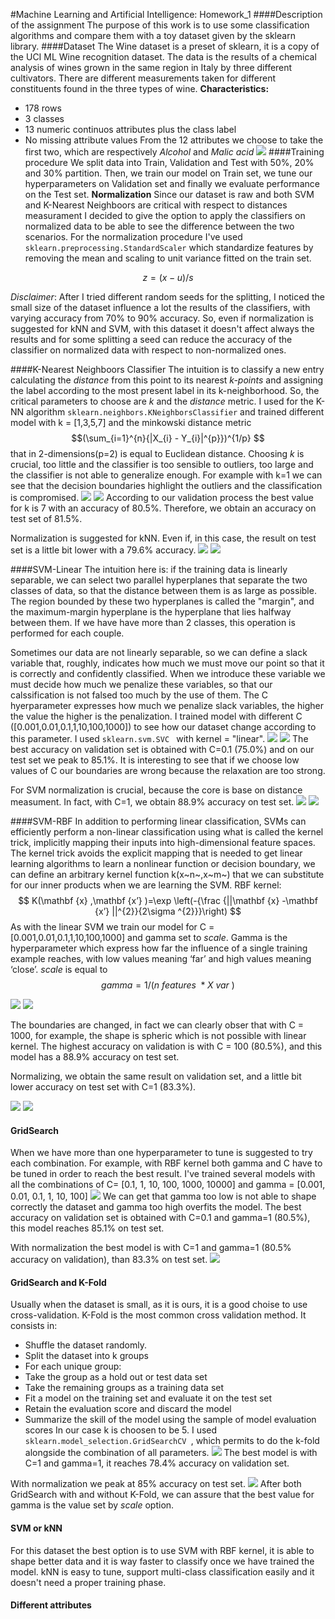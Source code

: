 #Machine Learning and Artificial Intelligence: Homework_1
####Description of the assignment
The purpose of this work is to use some classification algorithms and compare them with a toy dataset given by the sklearn library. 
####Dataset
The Wine dataset is a preset of sklearn, it is a copy  of the UCI ML Wine recognition dataset.
The data is the results of a chemical analysis of wines grown in the same region in Italy by three different cultivators. There are different measurements taken for different constituents found in the three types of wine.
**Characteristics:**
-  178 rows
-  3 classes
- 13 numeric continuos attributes plus the class label
-  No missing attribute values
From the 12 attributes we choose to take the first two, which are respectively *Alcohol* and *Malic acid* 
![ ](DataSet.png )
####Training procedure
We split data into Train, Validation and Test with  50%, 20% and 30% partition. 
Then, we train our model on Train set, we tune our hyperparameters on Validation set and finally we evaluate performance on the Test set. 
**Normalization**
Since our dataset is raw and both SVM and K-Nearest Neighboors are critical with respect to distances measurament I decided to give the option to apply the classifiers on normalized data to be able to see the difference between the two scenarios.
For the normalization procedure I've used  `sklearn.preprocessing.StandardScaler` which standardize features by removing the mean and scaling to unit variance fitted on the train set.

$$ z =  (x-u)/s $$

*Disclaimer*: After I tried different random seeds for the splitting, I noticed the small size of the dataset influence a lot the results of the classifiers, with varying accuracy from 70% to 90% accuracy.
So, even if normalization is suggested for kNN and SVM, with this dataset it doesn't affect always the results and for some splitting a seed can reduce the accuracy of the classifier on normalized data with respect to non-normalized ones.   

####K-Nearest Neighboors Classifier
The intuition is to classify a new entry calculating the *distance* from this point to its nearest   *k-points* and assigning the label according to the most present label in its k-neighborhood.
So, the critical parameters to choose are *k* and the *distance* metric.
I used for the K-NN algorithm `sklearn.neighbors.KNeighborsClassifier` and trained different model with k = [1,3,5,7] and the minkowski distance metric $$(\sum_{i=1}^{n}{|X_{i} - Y_{i}|^{p}})^{1/p} $$ that in 2-dimensions(p=2) is equal to Euclidean distance.
Choosing *k* is crucial, too little and the classifier is too sensible to outliers, too large and the classifier is not able to generalize enough.
For example with k=1 we can see that the decision boundaries highlight the outliers and the classification is compromised.
![ ](knn.png )
![ ](knn_acc.png )
According to our validation process the best value for k is 7 with an accuracy of 80.5%. 
Therefore, we obtain an accuracy on test set of 81.5%.

Normalization is suggested for kNN. Even if, in this case, the result on test set is a little bit lower with a 79.6% accuracy.
![ ](knn_norm.png )
![ ](knn_norm_acc.png )

####SVM-Linear
The intuition here is: if the training data is linearly separable, we can select two parallel hyperplanes that separate the two classes of data, so that the distance between them is as large as possible. The region bounded by these two hyperplanes is called the "margin", and the maximum-margin hyperplane is the hyperplane that lies halfway between them. If we have have more than 2 classes, this operation is performed for each couple. 

Sometimes our data are not linearly separable, so we can define a slack variable that, roughly, indicates how much we must move our point so that it is correctly and confidently classified. When we introduce these variable we must decide how much we penalize these variables, so that our calssification is not falsed too much by the use of them.
The C hyerparameter expresses how much we penalize slack variables, the higher the value the higher is the penalization.
I trained model with different C ([0.001,0.01,0.1,1,10,100,1000]) to see how our dataset change according to this parameter.
I used   `sklearn.svm.SVC ` with kernel = "linear". 
![ ](svmlinear.png )
![ ](svmlinear_acc.png )
The best accuracy on validation set is obtained with C=0.1 (75.0%) and on our test set we peak to 85.1%. 
It is interesting to see that if we choose low values of C our boundaries are wrong because the relaxation are too strong.

For SVM normalization is crucial, because the core is base on distance measument. 
In fact, with C=1, we obtain 88.9% accuracy on test set. 
![ ](svmlinear_norm.png )
![ ](svmlinear_norm_acc.png )

####SVM-RBF
In addition to performing linear classification, SVMs can efficiently perform a non-linear classification using what is called the kernel trick, implicitly mapping their inputs into high-dimensional feature spaces.
The kernel trick avoids the explicit mapping that is needed to get linear learning algorithms to learn a nonlinear function or decision boundary, we can define an arbitrary kernel function k(x~n~,x~m~) that we can substitute for our inner products when we are learning the SVM.
RBF kernel: $$ K(\mathbf {x} ,\mathbf {x’} )=\exp \left(-{\frac {||\mathbf {x} -\mathbf {x’} ||^{2}}{2\sigma ^{2}}}\right) $$
As with the linear SVM we train our model for C = [0.001,0.01,0.1,1,10,100,1000] and gamma set to *scale*.
Gamma is the hyperparameter which express how far the influence of a single training example reaches, with low values meaning ‘far’ and high values meaning ‘close’.
*scale* is equal to $$ gamma = 1 / (n~features~ * X~var~) $$

![ ](svmrbf.png )
![ ](svmrbf_acc.png )

The boundaries are changed, in fact we can clearly obser that with C = 1000, for example, the shape is spheric which is not possible with linear kernel.
The highest accuracy on validation is with C = 100 (80.5%), and this model has a 88.9% accuracy on test set. 

Normalizing, we obtain the same result on validation set, and a little bit lower accuracy on test set with C=1 (83.3%).

![ ](svmrbf_norm.png )
![ ](svmrbf_norm_acc.png )

#### GridSearch
When we have more than one hyperparameter to tune is suggested to try each combination.
For example, with RBF kernel both gamma and C have to be tuned in order to reach the best result.
I've trained several models with all the combinations of  C= [0.1, 1, 10, 100, 1000, 10000] and gamma = [0.001, 0.01, 0.1, 1, 10, 100]
![ ](gridmanual_acc.png )
We can get that gamma too low is not able to shape correctly the dataset and gamma too high overfits the model. The best accuracy on validation set is obtained with C=0.1 and gamma=1 (80.5%), this model reaches 85.1% on test set.

With normalization the best model is with C=1 and gamma=1 (80.5% accuracy on validation), than 83.3% on test set.
![ ](gridmanual_norm_acc.png )


#### GridSearch and K-Fold
Usually when the dataset is small, as it is ours, it is a good choise to use cross-validation.  K-Fold is the most common cross validation method. 
It consists in:
- Shuffle the dataset randomly.
- Split the dataset into k groups
- For each unique group:
- Take the group as a hold out or test data set
- Take the remaining groups as a training data set
- Fit a model on the training set and evaluate it on the test set
- Retain the evaluation score and discard the model
- Summarize the skill of the model using the sample of model evaluation scores
In our case k is choosen to be 5. 
I used  `sklearn.model_selection.GridSearchCV `, which permits to do the k-fold alongside the combination of all parameters.
![ ](k_fold_acc.png )
The best model is with C=1 and gamma=1, it reaches 78.4% accuracy on validation set.

With normalization we peak at 85% accuracy on test set.
![ ](k_fold_norm_acc.png )
After both GridSearch with and without K-Fold, we can assure that the best value for gamma is the value set by *scale* option.

#### SVM or kNN
For this dataset the best option is to use SVM with RBF kernel, it is able to shape better data and it is way faster to classify once we have trained the model. kNN is easy to tune, support multi-class classification easily and it doesn't need a proper training phase.

#### Different attributes
  










































 

